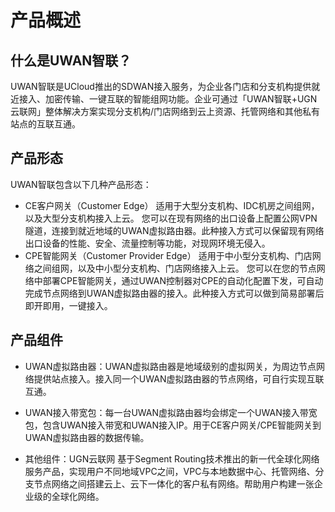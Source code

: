 # 产品概述

## 什么是UWAN智联？

UWAN智联是UCloud推出的SDWAN接入服务，为企业各门店和分支机构提供就近接入、加密传输、一键互联的智能组网功能。企业可通过「UWAN智联+UGN云联网」整体解决方案实现分支机构/门店网络到云上资源、托管网络和其他私有站点的互联互通。 

## 产品形态
UWAN智联包含以下几种产品形态：
* CE客户网关（Customer Edge） 
适用于大型分支机构、IDC机房之间组网，以及大型分支机构接入上云。 
您可以在现有网络的出口设备上配置公网VPN隧道，连接到就近地域的UWAN虚拟路由器。此种接入方式可以保留现有网络出口设备的性能、安全、流量控制等功能，对现网环境无侵入。
* CPE智能网关（Customer Provider Edge） 
适用于中小型分支机构、门店网络之间组网，以及中小型分支机构、门店网络接入上云。 
您可以在您的节点网络中部署CPE智能网关，通过UWAN控制器对CPE的自动化配置下发，可自动完成节点网络到UWAN虚拟路由器的接入。此种接入方式可以做到简易部署后即开即用，一键接入。

## 产品组件
- UWAN虚拟路由器：UWAN虚拟路由器是地域级别的虚拟网关，为周边节点网络提供站点接入。接入同一个UWAN虚拟路由器的节点网络，可自行实现互联互通。
- UWAN接入带宽包：每一台UWAN虚拟路由器均会绑定一个UWAN接入带宽包，包含UWAN接入带宽和UWAN接入IP。用于CE客户网关/CPE智能网关到UWAN虚拟路由器的数据传输。
 
- 其他组件：UGN云联网
基于Segment Routing技术推出的新一代全球化网络服务产品，实现用户不同地域VPC之间，VPC与本地数据中心、托管网络、分支节点网络之间搭建云上、云下一体化的客户私有网络。帮助用户构建一张企业级的全球化网络。